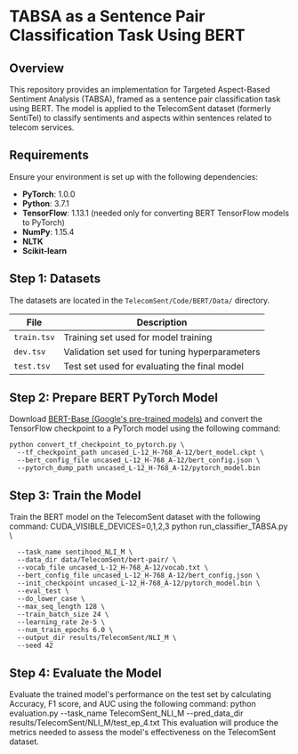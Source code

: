 # TABSA as a Sentence Pair Classification Task Using BERT

## Overview
This repository provides an implementation for Targeted Aspect-Based Sentiment Analysis (TABSA), framed as a sentence pair classification task using BERT. The model is applied to the TelecomSent dataset (formerly SentiTel) to classify sentiments and aspects within sentences related to telecom services.

## Requirements
Ensure your environment is set up with the following dependencies:

- **PyTorch**: 1.0.0
- **Python**: 3.7.1
- **TensorFlow**: 1.13.1 (needed only for converting BERT TensorFlow models to PyTorch)
- **NumPy**: 1.15.4
- **NLTK**
- **Scikit-learn**

## Step 1: Datasets
The datasets are located in the `TelecomSent/Code/BERT/Data/` directory.

| File        | Description                                          |
|-------------|------------------------------------------------------|
| `train.tsv` | Training set used for model training                 |
| `dev.tsv`   | Validation set used for tuning hyperparameters       |
| `test.tsv`  | Test set used for evaluating the final model         |

## Step 2: Prepare BERT PyTorch Model

Download [BERT-Base (Google's pre-trained models)](https://github.com/google-research/bert) and convert the TensorFlow checkpoint to a PyTorch model using the following command:

```
python convert_tf_checkpoint_to_pytorch.py \
  --tf_checkpoint_path uncased_L-12_H-768_A-12/bert_model.ckpt \
  --bert_config_file uncased_L-12_H-768_A-12/bert_config.json \
  --pytorch_dump_path uncased_L-12_H-768_A-12/pytorch_model.bin
```
## Step 3: Train the Model
Train the BERT model on the TelecomSent dataset with the following command:
CUDA_VISIBLE_DEVICES=0,1,2,3 python run_classifier_TABSA.py \
```
  --task_name sentihood_NLI_M \
  --data_dir data/TelecomSent/bert-pair/ \
  --vocab_file uncased_L-12_H-768_A-12/vocab.txt \
  --bert_config_file uncased_L-12_H-768_A-12/bert_config.json \
  --init_checkpoint uncased_L-12_H-768_A-12/pytorch_model.bin \
  --eval_test \
  --do_lower_case \
  --max_seq_length 128 \
  --train_batch_size 24 \
  --learning_rate 2e-5 \
  --num_train_epochs 6.0 \
  --output_dir results/TelecomSent/NLI_M \
  --seed 42
```  
## Step 4: Evaluate the Model
Evaluate the trained model's performance on the test set by calculating Accuracy, F1 score, and AUC using the following command:
python evaluation.py --task_name TelecomSent_NLI_M --pred_data_dir results/TelecomSent/NLI_M/test_ep_4.txt
This evaluation will produce the metrics needed to assess the model's effectiveness on the TelecomSent dataset.

